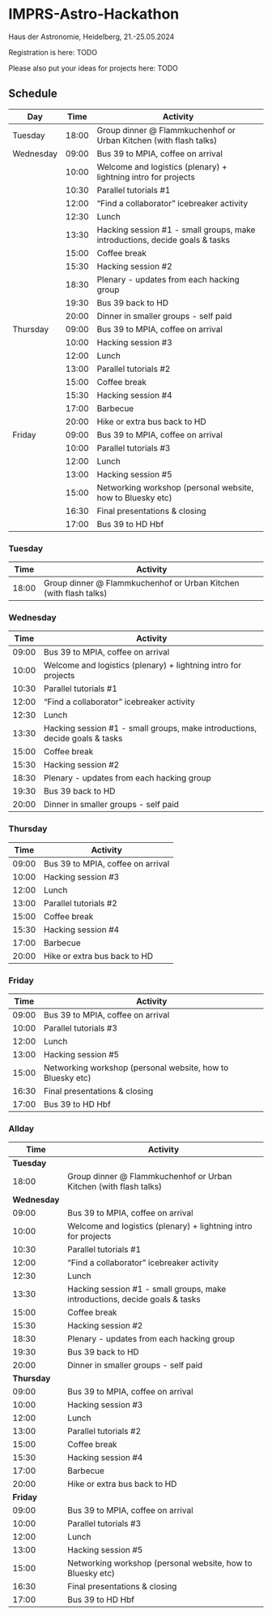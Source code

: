 # IMPRS-Astro-Hackathon

Haus der Astronomie, Heidelberg, 21.-25.05.2024

Registration is here: TODO

Please also put your ideas for projects here: TODO


## Schedule


| Day       | Time  | Activity                                                                 |
|-----------|-------|--------------------------------------------------------------------------|
| Tuesday   | 18:00 | Group dinner @ Flammkuchenhof or Urban Kitchen (with flash talks)        |
| Wednesday | 09:00 | Bus 39 to MPIA, coffee on arrival                                        |
|           | 10:00 | Welcome and logistics (plenary) + lightning intro for projects           |
|           | 10:30 | Parallel tutorials #1                                                    |
|           | 12:00 | “Find a collaborator” icebreaker activity                                |
|           | 12:30 | Lunch                                                                    |
|           | 13:30 | Hacking session #1 - small groups, make introductions, decide goals & tasks |
|           | 15:00 | Coffee break                                                             |
|           | 15:30 | Hacking session #2                                                       |
|           | 18:30 | Plenary - updates from each hacking group                                |
|           | 19:30 | Bus 39 back to HD                                                        |
|           | 20:00 | Dinner in smaller groups - self paid                                     |
| Thursday  | 09:00 | Bus 39 to MPIA, coffee on arrival                                        |
|           | 10:00 | Hacking session #3                                                       |
|           | 12:00 | Lunch                                                                    |
|           | 13:00 | Parallel tutorials #2                                                    |
|           | 15:00 | Coffee break                                                             |
|           | 15:30 | Hacking session #4                                                       |
|           | 17:00 | Barbecue                                                                 |
|           | 20:00 | Hike or extra bus back to HD                                             |
| Friday    | 09:00 | Bus 39 to MPIA, coffee on arrival                                        |
|           | 10:00 | Parallel tutorials #3                                                    |
|           | 12:00 | Lunch                                                                    |
|           | 13:00 | Hacking session #5                                                       |
|           | 15:00 | Networking workshop (personal website, how to Bluesky etc)               |
|           | 16:30 | Final presentations & closing                                            |
|           | 17:00 | Bus 39 to HD Hbf                                                         |


### Tuesday

| Time  | Activity                                                                 |
|-------|--------------------------------------------------------------------------|
| 18:00 | Group dinner @ Flammkuchenhof or Urban Kitchen (with flash talks)         |


### Wednesday

| Time  | Activity                                                                 |
|-------|--------------------------------------------------------------------------|
| 09:00 | Bus 39 to MPIA, coffee on arrival                                        |
| 10:00 | Welcome and logistics (plenary) + lightning intro for projects            |
| 10:30 | Parallel tutorials #1                                                    |
| 12:00 | “Find a collaborator” icebreaker activity                                |
| 12:30 | Lunch                                                                    |
| 13:30 | Hacking session #1 - small groups, make introductions, decide goals & tasks |
| 15:00 | Coffee break                                                             |
| 15:30 | Hacking session #2                                                       |
| 18:30 | Plenary - updates from each hacking group                                |
| 19:30 | Bus 39 back to HD                                                        |
| 20:00 | Dinner in smaller groups - self paid                                     |


### Thursday

| Time  | Activity                                                                 |
|-------|--------------------------------------------------------------------------|
| 09:00 | Bus 39 to MPIA, coffee on arrival                                        |
| 10:00 | Hacking session #3                                                       |
| 12:00 | Lunch                                                                    |
| 13:00 | Parallel tutorials #2                                                    |
| 15:00 | Coffee break                                                             |
| 15:30 | Hacking session #4                                                       |
| 17:00 | Barbecue                                                                 |
| 20:00 | Hike or extra bus back to HD                                             |


### Friday

| Time  | Activity                                                                 |
|-------|--------------------------------------------------------------------------|
| 09:00 | Bus 39 to MPIA, coffee on arrival                                        |
| 10:00 | Parallel tutorials #3                                                    |
| 12:00 | Lunch                                                                    |
| 13:00 | Hacking session #5                                                       |
| 15:00 | Networking workshop (personal website, how to Bluesky etc)               |
| 16:30 | Final presentations & closing                                            |
| 17:00 | Bus 39 to HD Hbf                                                         |


### Allday

| Time  | Activity                                                                 |
|-------|--------------------------------------------------------------------------|
| **Tuesday** |
| 18:00 | Group dinner @ Flammkuchenhof or Urban Kitchen (with flash talks)         |
|  **Wednesday** |
| 09:00 | Bus 39 to MPIA, coffee on arrival                                        |
| 10:00 | Welcome and logistics (plenary) + lightning intro for projects            |
| 10:30 | Parallel tutorials #1                                                    |
| 12:00 | “Find a collaborator” icebreaker activity                                |
| 12:30 | Lunch                                                                    |
| 13:30 | Hacking session #1 - small groups, make introductions, decide goals & tasks |
| 15:00 | Coffee break                                                             |
| 15:30 | Hacking session #2                                                       |
| 18:30 | Plenary - updates from each hacking group                                |
| 19:30 | Bus 39 back to HD                                                        |
| 20:00 | Dinner in smaller groups - self paid                                     |
| **Thursday** |
| 09:00 | Bus 39 to MPIA, coffee on arrival                                        |
| 10:00 | Hacking session #3                                                       |
| 12:00 | Lunch                                                                    |
| 13:00 | Parallel tutorials #2                                                    |
| 15:00 | Coffee break                                                             |
| 15:30 | Hacking session #4                                                       |
| 17:00 | Barbecue                                                                 |
| 20:00 | Hike or extra bus back to HD                                             |
| **Friday** |
| 09:00 | Bus 39 to MPIA, coffee on arrival                                        |
| 10:00 | Parallel tutorials #3                                                    |
| 12:00 | Lunch                                                                    |
| 13:00 | Hacking session #5                                                       |
| 15:00 | Networking workshop (personal website, how to Bluesky etc)               |
| 16:30 | Final presentations & closing                                            |
| 17:00 | Bus 39 to HD Hbf                                                         |
